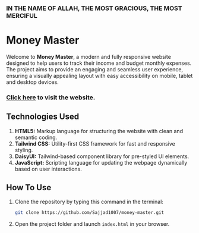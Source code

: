 ### IN THE NAME OF ALLAH, THE MOST GRACIOUS, THE MOST MERCIFUL

# Money Master

Welcome to **Money Master**, a modern and fully responsive website designed to help users to track their income and budget monthly expenses. The project aims to provide an engaging and seamless user experience, ensuring a visually appealing layout with easy accessibility on mobile, tablet and desktop devices.

### [Click here](https://money-master-by-sajjadur-rahman.netlify.app/) to visit the website.

## Technologies Used

1. **HTML5:** Markup language for structuring the website with clean and semantic coding.
2. **Tailwind CSS:** Utility-first CSS framework for fast and responsive styling.
3. **DaisyUI:** Tailwind-based component library for pre-styled UI elements.
4. **JavaScript:** Scripting language for updating the webpage dynamically based on user interactions.

## How To Use

1. Clone the repository by typing this command in the terminal:
   ```bash
   git clone https://github.com/Sajjad1007/money-master.git
   ```
2. Open the project folder and launch `index.html` in your browser.
